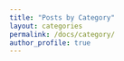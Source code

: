 ```yaml
---
title: "Posts by Category"
layout: categories
permalink: /docs/category/
author_profile: true
---
```

